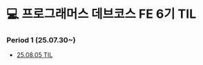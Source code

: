# 💻 프로그래머스 데브코스 FE 6기 TIL

### Period 1 (25.07.30~)

- <a href="https://github.com/SangYoonLee1231/TIL_Study_Note/blob/main/DevCourseTIL/peroid_1/250805_TIL.md">25.08.05 TIL</a>

<br/>

